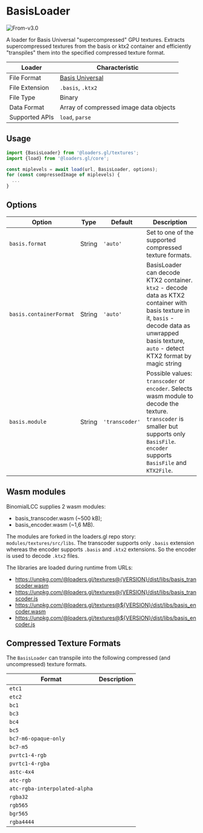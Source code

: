 # BasisLoader

<p class="badges">
  <img src="https://img.shields.io/badge/From-v3.0-blue.svg?style=flat-square" alt="From-v3.0" />
</p>

A loader for Basis Universal "supercompressed" GPU textures. Extracts supercompressed textures from the basis or ktx2 container and efficiently "transpiles" them into the specified compressed texture format.

| Loader         | Characteristic                                                    |
| -------------- | ----------------------------------------------------------------- |
| File Format    | [Basis Universal](https://github.com/BinomialLLC/basis_universal) |
| File Extension | `.basis`, `.ktx2`                                                 |
| File Type      | Binary                                                            |
| Data Format    | Array of compressed image data objects                            |
| Supported APIs | `load`, `parse`                                                   |

## Usage

```js
import {BasisLoader} from '@loaders.gl/textures';
import {load} from '@loaders.gl/core';

const miplevels = await load(url, BasisLoader, options);
for (const compressedImage of miplevels) {
  ...
}
```

## Options

| Option                  | Type   | Default        | Description                                                                                                                                                                                           |
| ----------------------- | ------ | -------------- | ----------------------------------------------------------------------------------------------------------------------------------------------------------------------------------------------------- |
| `basis.format`          | String | `'auto'`       | Set to one of the supported compressed texture formats.                                                                                                                                               |
| `basis.containerFormat` | String | `'auto'`       | BasisLoader can decode KTX2 container. `ktx2` - decode data as KTX2 container with basis texture in it, `basis` - decode data as unwrapped basis texture, `auto` - detect KTX2 format by magic string |
| `basis.module`          | String | `'transcoder'` | Possible values: `transcoder` or `encoder`. Selects wasm module to decode the texture. `transcoder` is smaller but supports only `BasisFile`. `encoder` supports `BasisFile` and `KTX2File`.          |

## Wasm modules

BinomialLCC supplies 2 wasm modules:

- basis_transcoder.wasm (~500 kB);
- basis_encoder.wasm (~1,6 MB).

The modules are forked in the loaders.gl repo story: `modules/textures/src/libs`. The transcoder supports only `.basis` extension whereas the encoder supports `.basis` and `.ktx2` extensions. So the encoder is used to decode `.ktx2` files.

The libraries are loaded during runtime from URLs: 
* https://unpkg.com/@loaders.gl/textures@{VERSION}/dist/libs/basis_transcoder.wasm
* https://unpkg.com/@loaders.gl/textures@{VERSION}/dist/libs/basis_transcoder.js
* https://unpkg.com/@loaders.gl/textures@${VERSION}/dist/libs/basis_encoder.wasm
* https://unpkg.com/@loaders.gl/textures@${VERSION}/dist/libs/basis_encoder.js

## Compressed Texture Formats

The `BasisLoader` can transpile into the following compressed (and uncompressed) texture formats.

| Format                        | Description |
| ----------------------------- | ----------- |
| `etc1`                        |             |
| `etc2`                        |             |
| `bc1`                         |             |
| `bc3`                         |             |
| `bc4`                         |             |
| `bc5`                         |             |
| `bc7-m6-opaque-only`          |             |
| `bc7-m5`                      |             |
| `pvrtc1-4-rgb`                |             |
| `pvrtc1-4-rgba`               |             |
| `astc-4x4`                    |             |
| `atc-rgb`                     |             |
| `atc-rgba-interpolated-alpha` |             |
| `rgba32`                      |             |
| `rgb565`                      |             |
| `bgr565`                      |             |
| `rgba4444`                    |             |
